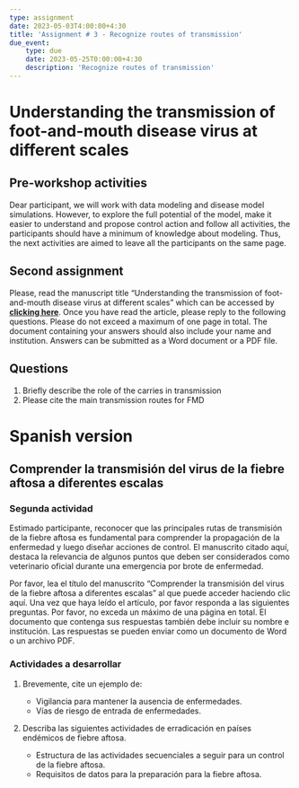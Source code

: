 ```yaml
---
type: assignment
date: 2023-05-03T4:00:00+4:30
title: 'Assignment # 3 - Recognize routes of transmission'
due_event: 
    type: due
    date: 2023-05-25T0:00:00+4:30
    description: 'Recognize routes of transmission'
---
```

# Understanding the transmission of foot-and-mouth disease virus at different scales

## **Pre-workshop activities**
Dear participant, we will work with data modeling and disease model simulations. However, to explore the full potential of the model, make it easier to understand and propose control action and follow all activities, the participants should have a minimum of knowledge about modeling. Thus, the next activities are aimed to leave all the participants on the same page. 

## **Second assignment**
Please, read the manuscript title “Understanding the transmission of foot-and-mouth disease virus at different scales” which can be accessed by [**clicking here**](https://doi.org/10.1016/j.coviro.2017.11.013). Once you have read the article, please reply to the following questions. Please do not exceed a maximum of one page in total. The document containing your answers should also include your name and institution. Answers can be submitted as a Word document or a PDF file.

## Questions
1. Briefly describe the role of the carries in transmission
2. Please cite the main transmission routes for FMD 



# Spanish version

## Comprender la transmisión del virus de la fiebre aftosa a diferentes escalas

### Segunda actividad
Estimado participante, reconocer que las principales rutas de transmisión de la fiebre aftosa es fundamental para comprender la propagación de la enfermedad y luego diseñar acciones de control. El manuscrito citado aquí, destaca la relevancia de algunos puntos que deben ser considerados como veterinario oficial durante una emergencia por brote de enfermedad.

Por favor, lea el título del manuscrito “Comprender la transmisión del virus de la fiebre aftosa a diferentes escalas” al que puede acceder haciendo clic aquí. Una vez que haya leído el artículo, por favor responda a las siguientes preguntas. Por favor, no exceda un máximo de una página en total. El documento que contenga sus respuestas también debe incluir su nombre e institución. Las respuestas se pueden enviar como un documento de Word o un archivo PDF.

### Actividades a desarrollar

1. Brevemente, cite un ejemplo de:
    * Vigilancia para mantener la ausencia de enfermedades.
    * Vías de riesgo de entrada de enfermedades.

2. Describa las siguientes actividades de erradicación en países endémicos de fiebre aftosa.
    * Estructura de las actividades secuenciales a seguir para un control de la fiebre aftosa.
    * Requisitos de datos para la preparación para la fiebre aftosa.